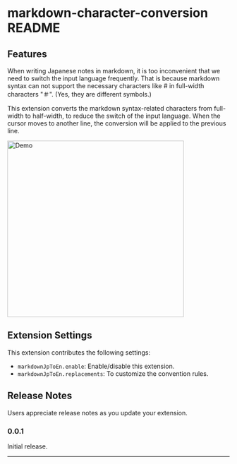 # markdown-character-conversion README

## Features

When writing Japanese notes in markdown,
it is too inconvenient that we need to switch the input language frequently.
That is because markdown syntax can not support the necessary characters like # in full-width characters "＃". (Yes, they are different symbols.)

This extension converts the markdown syntax-related characters from full-width to half-width,
to reduce the switch of the input language.
When the cursor moves to another line,
the conversion will be applied to the previous line.

<img src="images/demo.gif" alt="Demo" width="400"/>

<!-- ![Demo](images/demo.gif) -->


## Extension Settings

This extension contributes the following settings:

* `markdownJpToEn.enable`: Enable/disable this extension.
* `markdownJpToEn.replacements`: To customize the convention rules.

<!-- ## Known Issues

Knowing known issues can help limit users opening duplicate issues against your extension. -->

## Release Notes

Users appreciate release notes as you update your extension.

### 0.0.1

Initial release.


---
<!-- 
## Following extension guidelines

Ensure that you've read through the extensions guidelines and follow the best practices for creating your extensions.

* [Extension Guidelines](https://code.visualstudio.com/api/references/extension-guidelines)

## Working with Markdown

You can author your README using Visual Studio Code. Here are some useful editor keyboard shortcuts:

* Split the editor (`Cmd+\` on macOS or `Ctrl+\` on Windows and Linux).
* Toggle preview (`Shift+Cmd+V` on macOS or `Shift+Ctrl+V` on Windows and Linux).
* Press `Ctrl+Space` (Windows, Linux, macOS) to see a list of Markdown snippets.

## For more information

* [Visual Studio Code's Markdown Support](http://code.visualstudio.com/docs/languages/markdown)
* [Markdown Syntax Reference](https://help.github.com/articles/markdown-basics/) -->

<!-- **Enjoy!** -->
